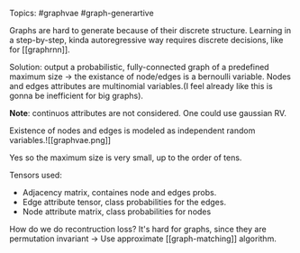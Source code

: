 Topics: #graphvae #graph-generartive

Graphs are hard to generate because of their discrete structure. Learning in a step-by-step, kinda autoregressive way requires discrete decisions, like for [[graphrnn]].

Solution: output a probabilistic, fully-connected graph of a predefined maximum size -> the existance of node/edges is a bernoulli variable. Nodes and edges attributes are multinomial variables.(I feel already like this is gonna be inefficient for big graphs). 

**Note**: continuos attributes are not considered. One could use gaussian RV.

Existence of nodes and edges is modeled as independent random variables.![[graphvae.png]]

Yes so the maximum size is very small, up to the order of tens.


Tensors used: 
* Adjacency matrix, containes node and edges probs.
* Edge attribute tensor, class probabilities for the edges.
* Node attribute matrix, class probabilities for nodes 


How do we do recontruction loss? It's hard for graphs, since they are permutation invariant -> Use approximate [[graph-matching]] algorithm.

